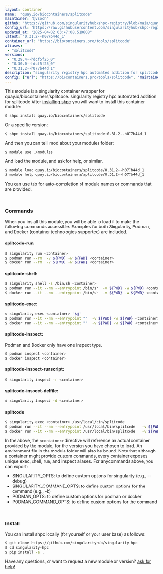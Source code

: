 ```yaml
---
layout: container
name:  "quay.io/biocontainers/splitcode"
maintainer: "@vsoch"
github: "https://github.com/singularityhub/shpc-registry/blob/main/quay.io/biocontainers/splitcode/container.yaml"
config_url: "https://raw.githubusercontent.com/singularityhub/shpc-registry/main/quay.io/biocontainers/splitcode/container.yaml"
updated_at: "2025-04-02 03:47:08.510608"
latest: "0.31.2--h077b44d_1"
container_url: "https://biocontainers.pro/tools/splitcode"
aliases:
 - "splitcode"
versions:
 - "0.29.4--hdcf5f25_0"
 - "0.30.0--hdcf5f25_0"
 - "0.31.2--h077b44d_1"
description: "singularity registry hpc automated addition for splitcode"
config: {"url": "https://biocontainers.pro/tools/splitcode", "maintainer": "@vsoch", "description": "singularity registry hpc automated addition for splitcode", "latest": {"0.31.2--h077b44d_1": "sha256:597ed4f936de2766cbcd5f2b8335f96a6b1eec74d5f0b0017887be8990c4bf17"}, "tags": {"0.29.4--hdcf5f25_0": "sha256:d6deb640e186cc466b2a0e7cc0a03c55794cedcd1c5fc70e61c89cf52883a37b", "0.30.0--hdcf5f25_0": "sha256:0612da997efbfd2e7a38933825a7256437667bb702b6fc41f736952d7ffdb7e1", "0.31.2--h077b44d_1": "sha256:597ed4f936de2766cbcd5f2b8335f96a6b1eec74d5f0b0017887be8990c4bf17"}, "docker": "quay.io/biocontainers/splitcode", "aliases": {"splitcode": "/usr/local/bin/splitcode"}}
---
```


This module is a singularity container wrapper for quay.io/biocontainers/splitcode.
singularity registry hpc automated addition for splitcode
After [installing shpc](#install) you will want to install this container module:


```bash
$ shpc install quay.io/biocontainers/splitcode
```

Or a specific version:

```bash
$ shpc install quay.io/biocontainers/splitcode:0.31.2--h077b44d_1
```

And then you can tell lmod about your modules folder:

```bash
$ module use ./modules
```

And load the module, and ask for help, or similar.

```bash
$ module load quay.io/biocontainers/splitcode/0.31.2--h077b44d_1
$ module help quay.io/biocontainers/splitcode/0.31.2--h077b44d_1
```

You can use tab for auto-completion of module names or commands that are provided.

<br>

### Commands

When you install this module, you will be able to load it to make the following commands accessible.
Examples for both Singularity, Podman, and Docker (container technologies supported) are included.

#### splitcode-run:

```bash
$ singularity run <container>
$ podman run --rm  -v ${PWD} -w ${PWD} <container>
$ docker run --rm  -v ${PWD} -w ${PWD} <container>
```

#### splitcode-shell:

```bash
$ singularity shell -s /bin/sh <container>
$ podman run --it --rm --entrypoint /bin/sh  -v ${PWD} -w ${PWD} <container>
$ docker run --it --rm --entrypoint /bin/sh  -v ${PWD} -w ${PWD} <container>
```

#### splitcode-exec:

```bash
$ singularity exec <container> "$@"
$ podman run --it --rm --entrypoint ""  -v ${PWD} -w ${PWD} <container> "$@"
$ docker run --it --rm --entrypoint ""  -v ${PWD} -w ${PWD} <container> "$@"
```

#### splitcode-inspect:

Podman and Docker only have one inspect type.

```bash
$ podman inspect <container>
$ docker inspect <container>
```

#### splitcode-inspect-runscript:

```bash
$ singularity inspect -r <container>
```

#### splitcode-inspect-deffile:

```bash
$ singularity inspect -d <container>
```


#### splitcode

```bash
$ singularity exec <container> /usr/local/bin/splitcode
$ podman run --it --rm --entrypoint /usr/local/bin/splitcode   -v ${PWD} -w ${PWD} <container> -c " $@"
$ docker run --it --rm --entrypoint /usr/local/bin/splitcode   -v ${PWD} -w ${PWD} <container> -c " $@"
```



In the above, the `<container>` directive will reference an actual container provided
by the module, for the version you have chosen to load. An environment file in the
module folder will also be bound. Note that although a container
might provide custom commands, every container exposes unique exec, shell, run, and
inspect aliases. For anycommands above, you can export:

 - SINGULARITY_OPTS: to define custom options for singularity (e.g., --debug)
 - SINGULARITY_COMMAND_OPTS: to define custom options for the command (e.g., -b)
 - PODMAN_OPTS: to define custom options for podman or docker
 - PODMAN_COMMAND_OPTS: to define custom options for the command

<br>

### Install

You can install shpc locally (for yourself or your user base) as follows:

```bash
$ git clone https://github.com/singularityhub/singularity-hpc
$ cd singularity-hpc
$ pip install -e .
```

Have any questions, or want to request a new module or version? [ask for help!](https://github.com/singularityhub/singularity-hpc/issues)